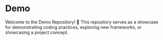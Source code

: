 # Demo
Welcome to the Demo Repository! 🎉  This repository serves as a showcase for demonstrating coding practices, exploring new frameworks, or showcasing a project concept.
